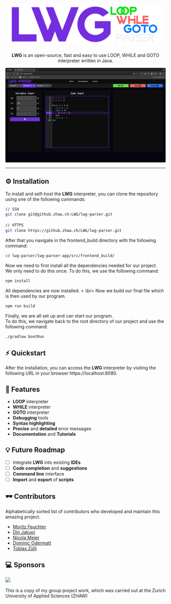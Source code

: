 <h1 align="center">
  <a href="https://github.zhaw.ch/LWG/lwg-parser">
    <picture>
      <source height="125" media="(prefers-color-scheme: dark)" srcset="docs/LWG-Logo.svg">
      <img height="125" alt="LWG" src="docs/LWG-Logo.svg">
    </picture>
  </a>
</h1>
<p align="center">
<b>LWG</b> is an open-source, fast and easy to use LOOP, WHILE and GOTO interpreter written in Java.
</p>

![Alt text](docs/Screenshot_UI.png)

---
## ⚙️ Installation

To install and self-host the **LWG** interpreter, you can clone the repository using one of the following commands:
```bash
// SSH
git clone git@github.zhaw.ch:LWG/lwg-parser.git

// HTTPS
git clone https://github.zhaw.ch/LWG/lwg-parser.git
```

After that you navigate in the frontend_build directory with the following command:
```bash
cd lwg-parser/lwg-parser-app/src/frontend_build/
```

Now we need to first install all the dependencies needed for our project. <br />
We only need to do this once.
To do this, we use the following command:
```bash
npm install
```

All dependencies are now installed. < \br>
Now we build our final file which is then used by our program. <br />
```bash
npm run build
```

Finally, we are all set up and can start our program. <br />
To do this, we navigate back to the root directory of our project and use the following command:
```bash
./gradlew bootRun
```

## ⚡️ Quickstart

After the installation, you can access the **LWG** interpreter by visiting the following URL in your browser https://localhost:8080.

## 🎯 Features

- **LOOP** interpreter
- **WHILE** interpreter
- **GOTO** interpreter
- **Debugging** tools
- **Syntax highlighting**
- **Precise** and **detailed** error messages
- **Documentation** and **Tutorials**

## 💡 Future Roadmap

- [ ] Integrate **LWG** into existing **IDEs**
- [ ] **Code completion** and **suggestions**
- [ ] **Command line** interface
- [ ] **Import** and **export** of **scripts**

## 🕶️ Contributors

Alphabetically sorted list of contributors who developed and maintain this amazing project.

- [Moritz Feuchter](https://github.zhaw.ch/feuchmor)
- [Din Jakupi](https://github.zhaw.ch/jakupdin)
- [Nicola Meier](https://github.zhaw.ch/meiern03)
- [Dominic Odermatt](https://github.zhaw.ch/odermdo1)
- [Tobias Zülli](https://github.zhaw.ch/zuelltob)

## 💻 Sponsors
<img src="https://external-content.duckduckgo.com/iu/?u=https%3A%2F%2Fmedia.licdn.com%2Fdms%2Fimage%2FC4E0BAQFhqvq3s7G_RQ%2Fcompany-logo_200_200%2F0%2F1654002774912%2Fzhaw_school_of_engineering_logo%3Fe%3D2147483647%26v%3Dbeta%26t%3DCRnJ5bYGGof4-_wRvxzPpm6syWTUFXx2ulBsTc9FpWM&f=1&nofb=1&ipt=29c168f9daabe7dfbda00924b851aa84d84d44195925380779bee10a8d06112e&ipo=images">

This is a copy of my group project work, which was carried out at the Zurich University of Applied Sciences (ZHAW)